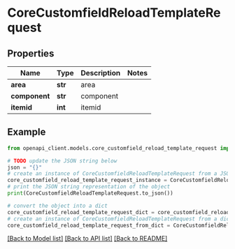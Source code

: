 # CoreCustomfieldReloadTemplateRequest


## Properties

Name | Type | Description | Notes
------------ | ------------- | ------------- | -------------
**area** | **str** | area | 
**component** | **str** | component | 
**itemid** | **int** | itemid | 

## Example

```python
from openapi_client.models.core_customfield_reload_template_request import CoreCustomfieldReloadTemplateRequest

# TODO update the JSON string below
json = "{}"
# create an instance of CoreCustomfieldReloadTemplateRequest from a JSON string
core_customfield_reload_template_request_instance = CoreCustomfieldReloadTemplateRequest.from_json(json)
# print the JSON string representation of the object
print(CoreCustomfieldReloadTemplateRequest.to_json())

# convert the object into a dict
core_customfield_reload_template_request_dict = core_customfield_reload_template_request_instance.to_dict()
# create an instance of CoreCustomfieldReloadTemplateRequest from a dict
core_customfield_reload_template_request_from_dict = CoreCustomfieldReloadTemplateRequest.from_dict(core_customfield_reload_template_request_dict)
```
[[Back to Model list]](../README.md#documentation-for-models) [[Back to API list]](../README.md#documentation-for-api-endpoints) [[Back to README]](../README.md)


